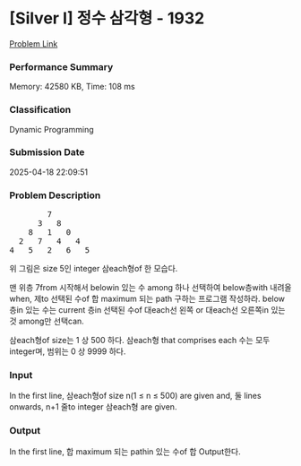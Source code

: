 <!-- Official English translation (US) — human-reviewed -->
<!-- Original: README.md -->
<!-- Translation generated: 2025-10-26 16:46:49 UTC -->

# [Silver I] 정수 삼각형 - 1932 

[Problem Link](https://www.acmicpc.net/problem/1932) 

### Performance Summary

Memory: 42580 KB, Time: 108 ms

### Classification

Dynamic Programming

### Submission Date

2025-04-18 22:09:51

### Problem Description

<pre>        7
      3   8
    8   1   0
  2   7   4   4
4   5   2   6   5</pre>

<p>위 그림은 size 5인 integer 삼each형of 한 모습다.</p>

<p>맨 위층 7from 시작해서 belowin 있는 수 among 하나 선택하여 below층with 내려올 when, 제to 선택된 수of 합 maximum 되는 path 구하는 프로그램 작성하라. below층in 있는 수는 current 층in 선택된 수of 대each선 왼쪽 or 대each선 오른쪽in 있는 것 among만 선택can.</p>

<p>삼each형of size는 1 상 500 하다. 삼each형 that comprises each 수는 모두 integer며, 범위는 0 상 9999 하다.</p>

### Input 

 <p>In the first line, 삼each형of size n(1 ≤ n ≤ 500) are given and, 둘 lines onwards, n+1 줄to integer 삼each형 are given.</p>

### Output 

 <p>In the first line, 합 maximum 되는 pathin 있는 수of 합 Output한다.</p>

